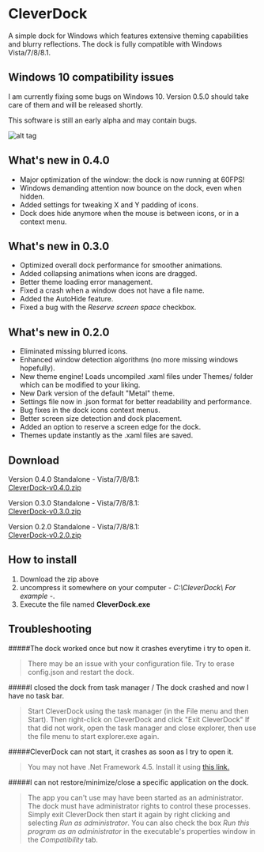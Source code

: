 CleverDock
===========

A simple dock for Windows which features extensive theming capabilities and blurry 
reflections. The dock is fully compatible with Windows Vista/7/8/8.1.

Windows 10 compatibility issues
-------------------------------
I am currently fixing some bugs on Windows 10. Version 0.5.0 should take care of them and will be released shortly.

This software is still an early alpha and may contain bugs.

![alt tag](https://raw.githubusercontent.com/ldom66/clever-dock/master/screenshot-0.2.0.jpg)

What's new in 0.4.0
-------------------
- Major optimization of the window: the dock is now running at 60FPS!
- Windows demanding attention now bounce on the dock, even when hidden.
- Added settings for tweaking X and Y padding of icons.
- Dock does hide anymore when the mouse is between icons, or in a context menu.

What's new in 0.3.0
-------------------
- Optimized overall dock performance for smoother animations.
- Added collapsing animations when icons are dragged.
- Better theme loading error management.
- Fixed a crash when a window does not have a file name.
- Added the AutoHide feature.
- Fixed a bug with the *Reserve screen space* checkbox.

What's new in 0.2.0
-------------------
- Eliminated missing blurred icons.
- Enhanced window detection algorithms (no more missing windows hopefully).
- New theme engine! Loads uncompiled .xaml files under Themes/ folder which can be modified to your liking.
- New Dark version of the default "Metal" theme.
- Settings file now in .json format for better readability and performance.
- Bug fixes in the dock icons context menus.
- Better screen size detection and dock placement.
- Added an option to reserve a screen edge for the dock.
- Themes update instantly as the .xaml files are saved.

Download
--------
Version 0.4.0 Standalone - Vista/7/8/8.1:<br />
[CleverDock-v0.4.0.zip](https://github.com/ldom66/clever-dock/releases/download/v0.4.0/CleverDock-v0.4.0.zip)

Version 0.3.0 Standalone - Vista/7/8/8.1:<br />
[CleverDock-v0.3.0.zip](https://github.com/ldom66/clever-dock/releases/download/v0.3.0/CleverDock-v0.3.0.zip)

Version 0.2.0 Standalone - Vista/7/8/8.1:<br />
[CleverDock-v0.2.0.zip](https://github.com/ldom66/clever-dock/releases/download/v0.2.0/CleverDock-v0.2.0.zip)

How to install
--------------
1. Download the zip above
2. uncompress it somewhere on your computer *- C:\CleverDock\ For example -*. 
3. Execute the file named **CleverDock.exe**

Troubleshooting
---------------
#####The dock worked once but now it crashes everytime i try to open it.
> There may be an issue with your configuration file. Try to erase config.json and restart the dock.

#####I closed the dock from task manager / The dock crashed and now I have no task bar.
> Start CleverDock using the task manager (in the File menu and then Start). Then right-click on CleverDock and click "Exit CleverDock"
> If that did not work, open the task manager and close explorer, then use the file menu to start explorer.exe again.

#####CleverDock can not start, it crashes as soon as I try to open it.
> You may not have .Net Framework 4.5. Install it using [this link.](http://www.microsoft.com/fr-ca/download/details.aspx?id=30653)<br />

#####I can not restore/minimize/close a specific application on the dock.
> The app you can't use may have been started as an administrator. The dock must have administrator rights to control these processes. Simply exit CleverDock then start it again by right clicking and selecting *Run as administrator*. You can also check the box *Run this program as an administrator* in the executable's properties window in the *Compatibility* tab.
